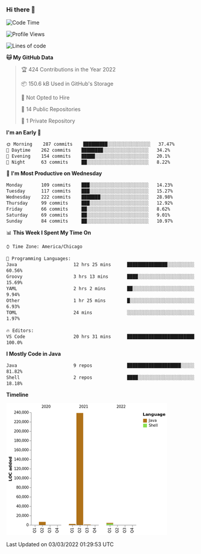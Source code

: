 ### Hi there 👋


<!--START_SECTION:waka-->
![Code Time](http://img.shields.io/badge/Code%20Time-2%2C114%20hrs%2059%20mins-blue)

![Profile Views](http://img.shields.io/badge/Profile%20Views-20-blue)

![Lines of code](https://img.shields.io/badge/From%20Hello%20World%20I%27ve%20Written-253%20Thousand%20lines%20of%20code-blue)

**🐱 My GitHub Data** 

> 🏆 424 Contributions in the Year 2022
 > 
> 📦 150.6 kB Used in GitHub's Storage 
 > 
> 🚫 Not Opted to Hire
 > 
> 📜 14 Public Repositories 
 > 
> 🔑 1 Private Repository 
 > 
**I'm an Early 🐤** 

```text
🌞 Morning    287 commits    █████████░░░░░░░░░░░░░░░░   37.47% 
🌆 Daytime    262 commits    ████████░░░░░░░░░░░░░░░░░   34.2% 
🌃 Evening    154 commits    █████░░░░░░░░░░░░░░░░░░░░   20.1% 
🌙 Night      63 commits     ██░░░░░░░░░░░░░░░░░░░░░░░   8.22%

```
📅 **I'm Most Productive on Wednesday** 

```text
Monday       109 commits    ███░░░░░░░░░░░░░░░░░░░░░░   14.23% 
Tuesday      117 commits    ███░░░░░░░░░░░░░░░░░░░░░░   15.27% 
Wednesday    222 commits    ███████░░░░░░░░░░░░░░░░░░   28.98% 
Thursday     99 commits     ███░░░░░░░░░░░░░░░░░░░░░░   12.92% 
Friday       66 commits     ██░░░░░░░░░░░░░░░░░░░░░░░   8.62% 
Saturday     69 commits     ██░░░░░░░░░░░░░░░░░░░░░░░   9.01% 
Sunday       84 commits     ██░░░░░░░░░░░░░░░░░░░░░░░   10.97%

```


📊 **This Week I Spent My Time On** 

```text
⌚︎ Time Zone: America/Chicago

💬 Programming Languages: 
Java                     12 hrs 25 mins      ███████████████░░░░░░░░░░   60.56% 
Groovy                   3 hrs 13 mins       ████░░░░░░░░░░░░░░░░░░░░░   15.69% 
YAML                     2 hrs 2 mins        ██░░░░░░░░░░░░░░░░░░░░░░░   9.94% 
Other                    1 hr 25 mins        █░░░░░░░░░░░░░░░░░░░░░░░░   6.93% 
TOML                     24 mins             ░░░░░░░░░░░░░░░░░░░░░░░░░   1.97%

🔥 Editors: 
VS Code                  20 hrs 31 mins      █████████████████████████   100.0%

```

**I Mostly Code in Java** 

```text
Java                     9 repos             ████████████████████░░░░░   81.82% 
Shell                    2 repos             ████░░░░░░░░░░░░░░░░░░░░░   18.18%

```


**Timeline**

![Chart not found](https://raw.githubusercontent.com/powercasgamer/powercasgamer/master/charts/bar_graph.png) 


 Last Updated on 03/03/2022 01:29:53 UTC
<!--END_SECTION:waka-->
